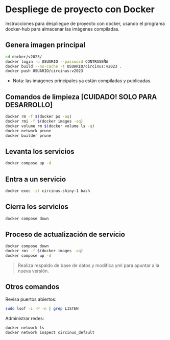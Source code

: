 # Despliege de proyecto con Docker

Instrucciones para despliegue de proyecto con docker, usando el programa docker-hub para almacenar las imágenes compiladas.

## Genera imagen principal
```bash
cd docker/v2023/
docker login -u USUARIO --password CONTRASEÑA
docker build --no-cache -t USUARIO/circinus:v2023 .
docker push USUARIO/circinus:v2023
```

* Nota: las imágenes principales ya están compiladas y publicadas.

## Comandos de limpieza [CUIDADO! SOLO PARA DESARROLLO]
```bash
docker rm -f $(docker ps -aq)
docker rmi -f $(docker images -aq)
docker volume rm $(docker volume ls -q)
docker network prune
docker builder prune
```

## Levanta los servicios
```bash
docker compose up -d
```

## Entra a un servicio
```bash
docker exec -it circinus-shiny-1 bash
```

## Cierra los servicios
```bash
docker compose down
```

## Proceso de actualización de servicio
```bash
docker compose down
docker rmi -f $(docker images -aq)
docker compose up -d
```

> Realiza respaldo de base de datos y modifica yml para apuntar a la nueva versión.

## Otros comandos
Revisa puertos abiertos:
```bash
sudo lsof -i -P -n | grep LISTEN
```

Administrar redes:
```bash
docker network ls
docker network inspect circinus_default
```
